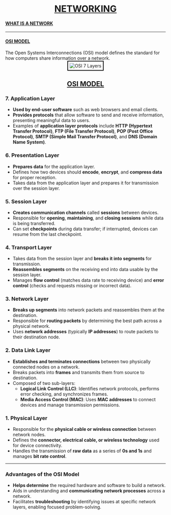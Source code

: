 <div style="text-align: center;">
    <h1><u>NETWORKING</u></h1>
</div>

<h4><u>WHAT IS A NETWORK</u></h4>

---

<h4><u>OSI MODEL</u></h4>
The Open Systems Interconnections (OSI) model defines the standard for how computers share information over a network.

<div style="text-align: center;">
    <img src="https://www.imperva.com/learn/wp-content/uploads/sites/13/2020/02/OSI-7-layers.jpg.webp" alt="OSI 7 Layers" style="border: 2px solid black; padding: 5px;">
</div>


<h2 style="text-align: center;"><u>OSI MODEL</u></h2>

### **7. Application Layer**
- **Used by end-user software** such as web browsers and email clients.
- **Provides protocols** that allow software to send and receive information, presenting meaningful data to users.
- Examples of **application layer protocols** include **HTTP (Hypertext Transfer Protocol)**, **FTP (File Transfer Protocol)**, **POP (Post Office Protocol)**, **SMTP (Simple Mail Transfer Protocol)**, and **DNS (Domain Name System)**.

### **6. Presentation Layer**
- **Prepares data** for the application layer.
- Defines how two devices should **encode**, **encrypt**, and **compress data** for proper reception.
- Takes data from the application layer and prepares it for transmission over the session layer.

### **5. Session Layer**
- **Creates communication channels** called **sessions** between devices.
- Responsible for **opening**, **maintaining**, and **closing sessions** while data is being transferred.
- Can set **checkpoints** during data transfer; if interrupted, devices can resume from the last checkpoint.

### **4. Transport Layer**
- Takes data from the session layer and **breaks it into segments** for transmission.
- **Reassembles segments** on the receiving end into data usable by the session layer.
- Manages **flow control** (matches data rate to receiving device) and **error control** (checks and requests missing or incorrect data).

### **3. Network Layer**
- **Breaks up segments** into network packets and reassembles them at the destination.
- Responsible for **routing packets** by determining the best path across a physical network.
- Uses **network addresses** (typically **IP addresses**) to route packets to their destination node.

### **2. Data Link Layer**
- **Establishes and terminates connections** between two physically connected nodes on a network.
- Breaks packets into **frames** and transmits them from source to destination.
- Composed of two sub-layers:
  - **Logical Link Control (LLC)**: Identifies network protocols, performs error checking, and synchronizes frames.
  - **Media Access Control (MAC)**: Uses **MAC addresses** to connect devices and manage transmission permissions.

### **1. Physical Layer**
- Responsible for the **physical cable or wireless connection** between network nodes.
- Defines the **connector, electrical cable, or wireless technology** used for device connectivity.
- Handles the transmission of **raw data** as a series of **0s and 1s** and manages **bit rate control**.

---

### **Advantages of the OSI Model**
- **Helps determine** the required hardware and software to build a network.
- Aids in understanding and **communicating network processes** across a network.
- Facilitates **troubleshooting** by identifying issues at specific network layers, enabling focused problem-solving.
